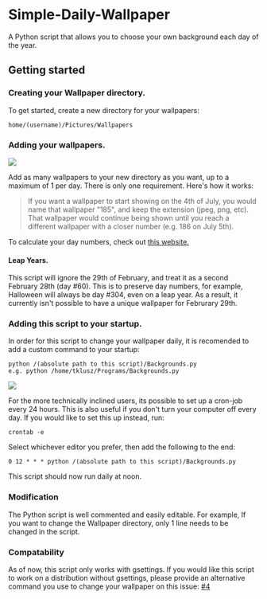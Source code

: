 # Simple-Daily-Wallpaper
A Python script that allows you to choose your own background each day of the year.

## Getting started
### Creating your Wallpaper directory.
To get started, create a new directory for your wallpapers:

```
home/(username)/Pictures/Wallpapers
```

### Adding your wallpapers.

![](/images/Example.png)

Add as many wallpapers to your new directory as you want, up to a maximum of 1 per day. There is only one requirement.
Here's how it works:

> If you want a wallpaper to start showing on the 4th of July, you would name that wallpaper "185", and keep the extension (jpeg, png, etc). That wallpaper would continue being shown until you reach a different wallpaper with a closer number (e.g. 186 on July 5th).

To calculate your day numbers, check out [this website.](https://www.epochconverter.com/days/2018)

#### Leap Years.
This script will ignore the 29th of February, and treat it as a second February 28th (day #60). This is to preserve day numbers, for example, Halloween will always be day #304, even on a leap year. As a result, it currently isn't possible to have a unique wallpaper for Februrary 29th.

### Adding this script to your startup.
In order for this script to change your wallpaper daily, it is recomended to add a custom command to your startup:

```
python /(absolute path to this script)/Backgrounds.py
e.g. python /home/tklusz/Programs/Backgrounds.py
```

![](/images/Example-Startup.png)

For the more technically inclined users, its possible to set up a cron-job every 24 hours. This is also useful if you don't turn your computer off every day. If you would like to set this up instead, run:

```
crontab -e
```

Select whichever editor you prefer, then add the following to the end:

```
0 12 * * * python /(absolute path to this script)/Backgrounds.py
```

This script should now run daily at noon.

### Modification
The Python script is well commented and easily editable. For example, If you want to change the Wallpaper directory, only 1 line needs to be changed in the script.

### Compatability
As of now, this script only works with gsettings. If you would like this script to work on a distribution without gsettings, please provide an alternative command you use to change your wallpaper on this issue: [#4](https://github.com/tklusz/Simple-Daily-Wallpaper/issues/4)

